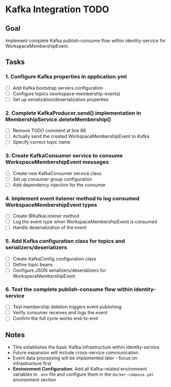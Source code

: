 # Kafka Integration TODO

## Goal
Implement complete Kafka publish-consume flow within identity-service for WorkspaceMembershipEvent.

## Tasks

### 1. Configure Kafka properties in application.yml
- [ ] Add Kafka bootstrap servers configuration
- [ ] Configure topics (workspace-membership-events)
- [ ] Set up serialization/deserialization properties

### 2. Complete KafkaProducer.send() implementation in MembershipService.deleteMembership()
- [ ] Remove TODO comment at line 86
- [ ] Actually send the created WorkspaceMembershipEvent to Kafka
- [ ] Specify correct topic name

### 3. Create KafkaConsumer service to consume WorkspaceMembershipEvent messages
- [ ] Create new KafkaConsumer service class
- [ ] Set up consumer group configuration
- [ ] Add dependency injection for the consumer

### 4. Implement event listener method to log consumed WorkspaceMembershipEvent types
- [ ] Create @KafkaListener method
- [ ] Log the event type when WorkspaceMembershipEvent is consumed
- [ ] Handle deserialization of the event

### 5. Add Kafka configuration class for topics and serializers/deserializers
- [ ] Create KafkaConfig configuration class
- [ ] Define topic beans
- [ ] Configure JSON serializers/deserializers for WorkspaceMembershipEvent

### 6. Test the complete publish-consume flow within identity-service
- [ ] Test membership deletion triggers event publishing
- [ ] Verify consumer receives and logs the event
- [ ] Confirm the full cycle works end-to-end

## Notes
- This establishes the basic Kafka infrastructure within identity-service
- Future expansion will include cross-service communication
- Event data processing will be implemented later - focus on infrastructure first
- **Environment Configuration**: Add all Kafka-related environment variables to `.env` file and configure them in the `docker-compose.yml` environment section